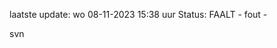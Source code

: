 laatste update: 
wo 08-11-2023 15:38   uur 
Status: FAALT - fout - 
<div class="service R">svn</div>